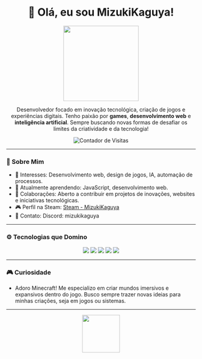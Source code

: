 <h1 align="center">🌟 Olá, eu sou MizukiKaguya!</h1>

<p align="center">
  <img src="https://media.giphy.com/media/l0HlOvJ7yaacpuSas/giphy.gif" width="200"/>
</p>

<p align="center">
  Desenvolvedor focado em inovação tecnológica, criação de jogos e experiências digitais. Tenho paixão por <strong>games</strong>, <strong>desenvolvimento web</strong> e <strong>inteligência artificial</strong>. Sempre buscando novas formas de desafiar os limites da criatividade e da tecnologia!
</p>

<p align="center">
  <img src="https://komarev.com/ghpvc/?username=MizukiKaguya&color=brightgreen" alt="Contador de Visitas" />
</p>

---

### 🧠 Sobre Mim
- 🎨 Interesses: Desenvolvimento web, design de jogos, IA, automação de processos.
- 📘 Atualmente aprendendo: JavaScript, desenvolvimento web.
- 🤝 Colaborações: Aberto a contribuir em projetos de inovações, websites e iniciativas tecnológicas.
- 🎮 Perfil na Steam: [Steam - MizukiKaguya](https://steamcommunity.com/id/mizukikaguya/)
- 💬 Contato: Discord: mizukikaguya

---

### ⚙️ Tecnologias que Domino
<div align="center">
  <img src="https://img.shields.io/badge/-JavaScript-333333?style=for-the-badge&logo=javascript&logoColor=F7DF1E"/>
  <img src="https://img.shields.io/badge/-Node.js-333333?style=for-the-badge&logo=node.js&logoColor=339933"/>
  <img src="https://img.shields.io/badge/-HTML5-333333?style=for-the-badge&logo=HTML5"/>
  <img src="https://img.shields.io/badge/-CSS3-333333?style=for-the-badge&logo=CSS3&logoColor=1572B6"/>
  <img src="https://img.shields.io/badge/-Git-333333?style=for-the-badge&logo=git"/>
</div>

---

### 🎮 Curiosidade
- Adoro Minecraft! Me especializo em criar mundos imersivos e expansivos dentro do jogo. Busco sempre trazer novas ideias para minhas criações, seja em jogos ou sistemas.

---

<p align="center">
  <img src="https://media.giphy.com/media/26FPnsRwwi9E5pbnK/giphy.gif" width="100"/>
</p>
